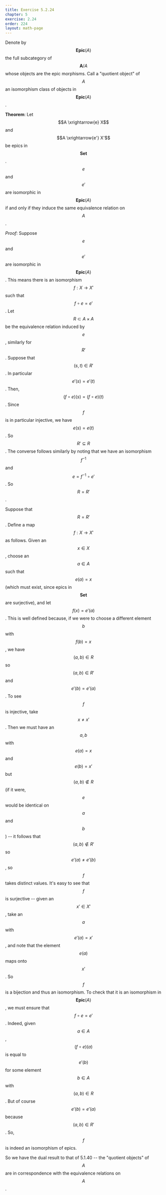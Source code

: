 ```yaml
---
title: Exercise 5.2.24
chapter: 5
exercise: 2.24
order: 224
layout: math-page
---
```



Denote by $$\mathbf{Epic}(A)$$ the full subcategory of $$\mathbf{A}/A$$ whose objects are the epic morphisms.
Call a "quotient object" of $$A$$ an isomorphism class of objects in $$\mathbf{Epic}(A)$$.

**Theorem**:
Let $$A \xrightarrow{e} X$$ and $$A \xrightarrow{e'} X'$$ be epics in $$\mathbf{Set}$$.
$$e$$ and $$e'$$ are isomorphic in $$\mathbf{Epic}(A)$$ if and only if they induce the same equivalence relation on $$A$$.


*Proof*:
Suppose $$e$$ and $$e'$$ are isomorphic in $$\mathbf{Epic}(A)$$.
This means there is an isomorphism $$f : X \rightarrow X'$$ such that $$f \circ e = e'$$.
Let $$R \subset A \times A$$ be the equivalence relation induced by $$e$$, similarly for $$R'$$.
Suppose that $$(s, t) \in R'$$.
In particular $$e'(s) = e'(t)$$.
Then, $$(f \circ e)(s) = (f \circ e)(t)$$.
Since $$f$$ is in particular injective, we have $$e(s) = e(t)$$.
So $$R' \subseteq R$$.
The converse follows similarly by noting that we have an isomorphism $$f^{-1}$$ and $$e = f^{-1} \circ e'$$.
So $$R = R'$$.

Suppose that $$R = R'$$.
Define a map $$f : X \rightarrow X'$$ as follows.
Given an $$x \in X$$, choose an $$a \in A$$ such that $$e(a) = x$$ (which must exist, since epics in $$\mathbf{Set}$$ are surjective), and let $$f(x) = e'(a)$$.
This is well defined because, if we were to choose a different element $$b$$ with $$f(b) = x$$, we have $$(a, b) \in R$$ so $$(a, b) \in R'$$ and $$e'(b) = e'(a)$$.
To see $$f$$ is injective, take $$x \neq x'$$.
Then we must have an $$a, b$$ with $$e(a) = x$$ and $$e(b) = x'$$ but $$(a, b) \not\in R$$ (if it were, $$e$$ would be identical on $$a$$ and $$b$$) -- it follows that $$(a,b) \not\in R'$$ so $$e'(a) \neq e'(b)$$, so $$f$$ takes distinct values.
It's easy to see that $$f$$ is surjective -- given an $$x' \in X'$$, take an $$a$$ with $$e'(a) = x'$$, and note that the element $$e(a)$$ maps onto $$x'$$.
So $$f$$ is a bijection and thus an isomorphism.
To check that it is an isomorphism in $$\mathbf{Epic}(A)$$, we must ensure that $$f \circ e = e'$$.
Indeed, given $$a \in A$$, $$(f \circ e)(a)$$ is equal to $$e'(b)$$ for some element $$b \in A$$ with $$(a, b) \in R$$.
But of course $$e'(b) = e'(a)$$ because $$(a, b) \in R'$$.
So, $$f$$ is indeed an isomorphism of epics.


So we have the dual result to that of 5.1.40 -- the "quotient objects" of $$A$$ are in correspondence with the equivalence relations on $$A$$.